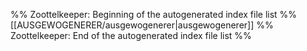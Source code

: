 %% Zoottelkeeper: Beginning of the autogenerated index file list %%
[[AUSGEWOGENERER/ausgewogenerer|ausgewogenerer]]
%% Zoottelkeeper: End of the autogenerated index file list %%
